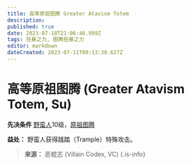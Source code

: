```yaml
---
title: 高等原祖图腾 Greater Atavism Totem
description: 
published: true
date: 2023-07-18T21:06:46.999Z
tags: 狂暴之力, 图腾狂暴之力
editor: markdown
dateCreated: 2023-07-11T00:13:30.627Z
---
```


# 高等原祖图腾 (Greater Atavism Totem, Su)

**先决条件** [野蛮人](/野蛮人)10级，[原祖图腾](/狂暴之力/原祖图腾)

**益处：** 野蛮人获得践踏（Trample）特殊攻击。

> **来源：** 恶棍志 (Villain Codex, VC)
{.is-info}
